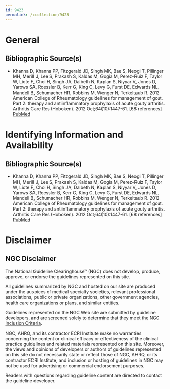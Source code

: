 ```yaml
---
id: 9423
permalink: /:collection/9423
---
```


# General

## Bibliographic Source(s)

- Khanna D, Khanna PP, Fitzgerald JD, Singh MK, Bae S, Neogi T, Pillinger MH, Merill J, Lee S, Prakash S, Kaldas M, Gogia M, Perez-Ruiz F, Taylor W, Liote F, Choi H, Singh JA, Dalbeth N, Kaplan S, Niyyar V, Jones D, Yarows SA, Roessler B, Kerr G, King C, Levy G, Furst DE, Edwards NL, Mandell B, Schumacher HR, Robbins M, Wenger N, Terkeltaub R. 2012 American College of Rheumatology guidelines for management of gout. Part 2: therapy and antiinflammatory prophylaxis of acute gouty arthritis. Arthritis Care Res (Hoboken). 2012 Oct;64(10):1447-61. [68 references] [ PubMed ](http://www.ncbi.nlm.nih.gov/entrez/query.fcgi?cmd=Retrieve&db=pubmed&dopt=Abstract&list_uids=23024029)

# Identifying Information and Availability

## Bibliographic Source(s)

- Khanna D, Khanna PP, Fitzgerald JD, Singh MK, Bae S, Neogi T, Pillinger MH, Merill J, Lee S, Prakash S, Kaldas M, Gogia M, Perez-Ruiz F, Taylor W, Liote F, Choi H, Singh JA, Dalbeth N, Kaplan S, Niyyar V, Jones D, Yarows SA, Roessler B, Kerr G, King C, Levy G, Furst DE, Edwards NL, Mandell B, Schumacher HR, Robbins M, Wenger N, Terkeltaub R. 2012 American College of Rheumatology guidelines for management of gout. Part 2: therapy and antiinflammatory prophylaxis of acute gouty arthritis. Arthritis Care Res (Hoboken). 2012 Oct;64(10):1447-61. [68 references] [ PubMed ](http://www.ncbi.nlm.nih.gov/entrez/query.fcgi?cmd=Retrieve&db=pubmed&dopt=Abstract&list_uids=23024029)

# Disclaimer

## NGC Disclaimer

The National Guideline Clearinghouse™ (NGC) does not develop, produce, approve, or endorse the guidelines represented on this site.

All guidelines summarized by NGC and hosted on our site are produced under the auspices of medical specialty societies, relevant professional associations, public or private organizations, other government agencies, health care organizations or plans, and similar entities.

Guidelines represented on the NGC Web site are submitted by guideline developers, and are screened solely to determine that they meet the [NGC Inclusion Criteria](/help-and-about/summaries/inclusion-criteria).

NGC, AHRQ, and its contractor ECRI Institute make no warranties concerning the content or clinical efficacy or effectiveness of the clinical practice guidelines and related materials represented on this site. Moreover, the views and opinions of developers or authors of guidelines represented on this site do not necessarily state or reflect those of NGC, AHRQ, or its contractor ECRI Institute, and inclusion or hosting of guidelines in NGC may not be used for advertising or commercial endorsement purposes.

Readers with questions regarding guideline content are directed to contact the guideline developer.


